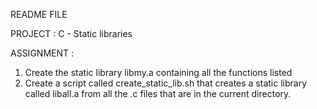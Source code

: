 README FILE

PROJECT : C - Static libraries

ASSIGNMENT :
1. Create the static library libmy.a containing all the functions listed
2. Create a script called create_static_lib.sh that creates a static library called liball.a from all the .c files that are in the current directory.
